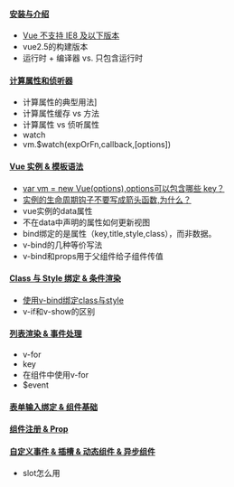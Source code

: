 #### [安装与介绍]()
* [Vue 不支持 IE8 及以下版本](https://cn.vuejs.org/v2/guide/installation.html)
* vue2.5的构建版本
* 运行时 + 编译器 vs. 只包含运行时

#### [计算属性和侦听器]()
* 计算属性的典型用法]
* 计算属性缓存 vs 方法
* 计算属性 vs 侦听属性
* watch
* vm.$watch(expOrFn,callback,[options])
 
#### [Vue 实例 & 模板语法]()
* [var vm = new Vue(options),options可以包含哪些 key？](https://cn.vuejs.org/v2/api/#%E9%80%89%E9%A1%B9-%E6%95%B0%E6%8D%AE) 
* [实例的生命周期钩子不要写成箭头函数,为什么？](https://cn.vuejs.org/v2/guide/instance.html#%E5%AE%9E%E4%BE%8B%E7%94%9F%E5%91%BD%E5%91%A8%E6%9C%9F%E9%92%A9%E5%AD%90)
* vue实例的data属性
* 不在data中声明的属性如何更新视图
* bind绑定的是属性（key,title,style,class），而非数据。
* v-bind的几种等价写法
* v-bind和props用于父组件给子组件传值

#### [Class 与 Style 绑定 & 条件渲染]()
* [使用v-bind绑定class与style](https://cn.vuejs.org/v2/guide/class-and-style.html)
* v-if和v-show的区别

#### [列表渲染 & 事件处理]()
* v-for
* key
* 在组件中使用v-for
* $event

#### [表单输入绑定 & 组件基础]()

#### [组件注册 & Prop]()

#### [自定义事件 & 插槽 & 动态组件 & 异步组件]()
* slot怎么用






